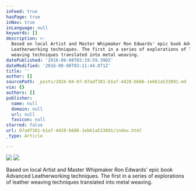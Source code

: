 ```yaml
---
inFeed: true
hasPage: true
inNav: true
inLanguage: null
keywords: []
description: >-
  Based on local Artist and Master Whipmaker Ron Edwards' epic book Advanced
  Leatherworking techniques. The first in a series of explorations of leather
  weaving techniques translated into metal weaving.
datePublished: '2016-08-08T03:19:59.390Z'
dateModified: '2016-08-08T03:11:44.071Z'
title: ''
author: []
sourcePath: _posts/2016-04-07-07adf381-b1af-4420-b686-1eb61a533891.md
via: {}
authors: []
publisher:
  name: null
  domain: null
  url: null
  favicon: null
starred: false
url: 07adf381-b1af-4420-b686-1eb61a533891/index.html
_type: Article

---
```

![](https://the-grid-user-content.s3-us-west-2.amazonaws.com/9345c5e5-5612-4b52-a983-c1c0d88dd9e3.jpg)
![](https://the-grid-user-content.s3-us-west-2.amazonaws.com/a3e9e438-16a7-46f4-a182-1fb262cea17e.jpg)

Based on local Artist and Master Whipmaker Ron Edwards' epic book Advanced Leatherworking techniques. The first in a series of explorations of leather weaving techniques translated into metal weaving.